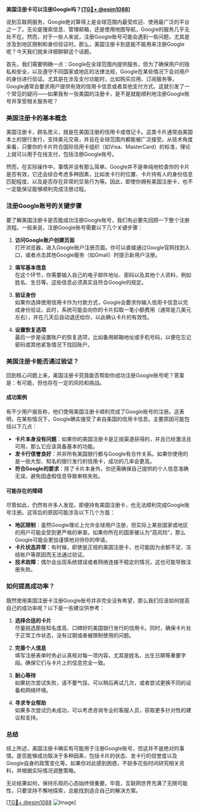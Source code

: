 **美国注册卡可以注册Google吗？[[TG💪+ @esim1088](https://t.me/s/esim1088)]**

说到互联网服务，Google绝对算得上是全球范围内最受欢迎、使用最广泛的平台之一了。无论是搜索信息、管理邮箱，还是使用地图导航，Google的服务几乎无处不在。然而，对于一些人来说，注册Google账号可能会遇到一些问题，尤其是涉及到地区限制和身份验证时。那么，美国注册卡到底能不能用来注册Google呢？今天我们就来详细聊聊这个话题。

首先，我们需要明确一点：Google在全球范围内提供服务，但为了确保用户的隐私和安全，以及遵守不同国家或地区的法律法规，Google在某些情况下会对用户的身份进行验证。尤其是在涉及支付功能时，比如购买应用、订阅服务等，Google通常会要求用户提供有效的信用卡信息或者其他支付方式。这就引发了一个常见的疑问——如果我有一张美国的注册卡，是不是就能顺利地注册Google账号并享受相关服务呢？

### 美国注册卡的基本概念

美国注册卡，顾名思义，就是在美国注册的信用卡或借记卡。这类卡片通常由美国本土的银行发行，支持美元交易，并且在全球范围内都能被广泛接受。从技术角度来看，只要你的卡片符合国际信用卡组织（如Visa、MasterCard）的标准，理论上就可以用于在线支付，包括注册Google账号。

然而，在实际操作中，事情并没有那么简单。Google并不是单纯地检查你的卡片是否有效，它还会综合考虑多种因素，比如发卡行的位置、卡片持有人的身份信息匹配程度、以及是否存在异常的交易行为等。因此，即使你拥有美国注册卡，也不一定能保证能够顺利完成注册过程。

### 注册Google账号的关键步骤

要了解美国注册卡是否能成功注册Google账号，我们有必要先回顾一下整个注册流程。一般来说，注册Google账号需要以下几个关键步骤：

1. **访问Google账户创建页面**  
   打开浏览器，进入Google账户注册页面。你可以直接通过Google官网找到入口，或者点击其他Google服务（如Gmail）时提示新用户注册。

2. **填写基本信息**  
   在这个环节，你需要输入自己的电子邮件地址、密码以及其他个人资料，例如姓名、生日等。这些信息必须真实且符合Google的规定。

3. **验证身份**  
   如果你选择使用信用卡作为付款方式，Google会要求你输入信用卡信息以完成身份验证。此时，系统可能会向你的卡片扣取一笔小额费用（通常是几美元左右），并在几天后自动退还给你，以此确认卡片的有效性。

4. **设置恢复选项**  
   最后一步是设置账户的恢复选项，比如备用邮箱地址或手机号码，以便在忘记密码或其他紧急情况下找回账户。

### 美国注册卡能否通过验证？

回到核心问题上来，美国注册卡究竟能否帮助你成功注册Google账号呢？答案是：有可能，但也存在一定的风险和挑战。

#### 成功案例

有不少用户报告称，他们使用美国注册卡顺利完成了Google账号的注册。这表明，在某些情况下，Google确实接受了来自美国的信用卡信息。主要原因可能包括以下几点：

- **卡片本身没有问题**：如果你的美国注册卡是正规渠道获得的，并且已经激活且可用，那么它应该具备基本的功能。
- **发卡行信誉良好**：并非所有美国银行都与Google有合作关系。如果你使用的是一些大型、知名的银行发行的信用卡，成功的几率会更高。
- **符合Google的要求**：除了卡片本身外，你还需确保自己提供的个人信息准确无误，避免因虚假信息导致审核失败。

#### 可能存在的障碍

尽管如此，仍然有许多人发现，即便持有美国注册卡，也无法顺利完成Google账号注册。这背后的原因可能涉及以下几个方面：

- **地区限制**：虽然Google理论上允许全球用户注册，但实际上某些国家或地区的用户可能会受到更严格的审查。如果你所在的国家被认为“高风险”，那么Google可能会更加谨慎地对待你的申请。
- **卡片状态异常**：有时候，即使是正规的美国注册卡，也可能因为余额不足、冻结账户等原因而无法通过验证。
- **技术故障**：偶尔会出现系统错误或者网络连接不稳定的情况，这也可能导致注册失败。

### 如何提高成功率？

既然使用美国注册卡注册Google账号并非完全没有希望，那么我们应该如何提高自己的成功率呢？以下是一些建议供参考：

1. **选择合适的卡片**  
   尽量挑选那些知名度高、口碑好的美国银行发行的信用卡。同时，确保卡片处于正常工作状态，没有过期或者被限制使用的问题。

2. **完善个人信息**  
   填写注册表单时务必认真核对每一项内容，尤其是姓名、出生日期等重要字段。确保它们与卡片上的信息完全一致。

3. **耐心等待**  
   如果初次尝试失败，请不要气馁。可以稍后再试几次，或者尝试更换不同的设备和网络环境。

4. **寻求专业帮助**  
   如果多次尝试仍未成功，可以考虑咨询专业的客服人员，获取更多针对性的建议和支持。

### 总结

综上所述，美国注册卡确实有可能用于注册Google账号，但这并不是绝对的事情。是否能够成功取决于多种因素，包括卡片的状态、发卡行的信誉度以及Google自身的政策变化等。如果你对此感到困惑，不妨多花些时间研究相关资料，并根据实际情况调整策略。

无论结果如何，保持乐观的心态始终很重要。毕竟，互联网世界充满了无限可能性，只要坚持不懈地探索，总能找到适合自己的解决方案。

[[TG💪+ @esim1088](https://t.me/s/esim1088) ![Image](https://i.postimg.cc/4NQfJmqS/Snipaste-2025-05-13-00-14-12.png)]